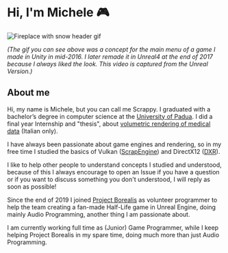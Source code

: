 # Hi, I'm Michele 🎮

![Fireplace with snow header gif](https://github.com/ScrappyCocco/ScrappyCocco/blob/master/fireplace.gif?raw=true)

*(The gif you can see above was a concept for the main menu of a game I made in Unity in mid-2016. I later remade it in Unreal4 at the end of 2017 because I always liked the look. This video is captured from the Unreal Version.)*

## About me

Hi, my name is Michele, but you can call me Scrappy.
I graduated with a bachelor’s degree in computer science at the [University of Padua](https://www.unipd.it/en/). I did a final year Internship and "thesis", about [volumetric rendering of medical data](https://github.com/ScrappyCocco/StageETesi) (Italian only).

I have always been passionate about game engines and rendering, so in my free time I studied the basics of Vulkan ([ScrapEngine](https://github.com/ScrappyCocco/ScrapEngine)) and DirectX12 ([DXR](https://github.com/ScrappyCocco/DirectX-DXR-Tutorials)).

I like to help other people to understand concepts I studied and understood, because of this I always encourage to open an Issue if you have a question or if you want to discuss something you don't understood, I will reply as soon as possible!

Since the end of 2019 I joined [Project Borealis](https://www.projectborealis.com/) as volunteer programmer to help the team creating a fan-made Half-Life game in Unreal Engine, doing mainly Audio Programming, another thing I am passionate about.

I am currently working full time as (Junior) Game Programmer, while I keep helping Project Borealis in my spare time, doing much more than just Audio Programming.
